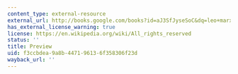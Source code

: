 ```yaml
---
content_type: external-resource
external_url: http://books.google.com/books?id=aJ3SfJyseSoC&dq=leo+marx,+machine+in+the+garden&printsec=frontcover&source=bn&hl=en&ei=TpSPTJDDJIGC8gbzrOGpDQ&sa=X&oi=book_result&ct=result&resnum=4&ved=0CCcQ6AEwAw#v=onepage&q&f=false
has_external_license_warning: true
license: https://en.wikipedia.org/wiki/All_rights_reserved
status: ''
title: Preview
uid: f3ccbdea-9a8b-4471-9613-6f358306f23d
wayback_url: ''
---
```

